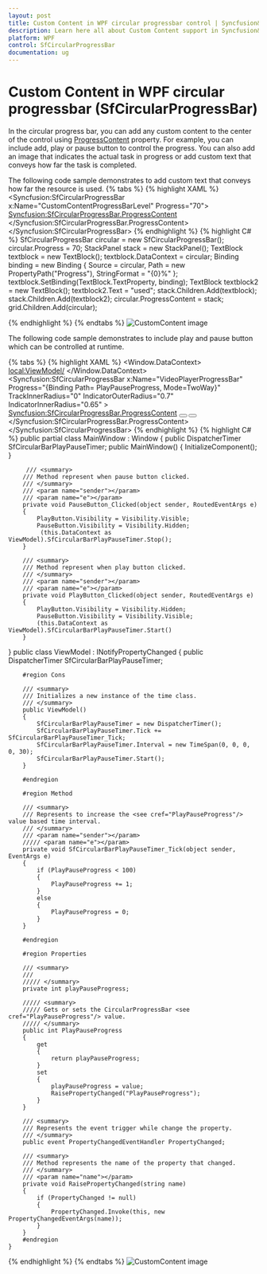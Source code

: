```yaml
---
layout: post
title: Custom Content in WPF circular progressbar control | Syncfusion&reg;
description: Learn here all about Custom Content support in Syncfusion&reg; WPF circular progressbar (SfCircularProgressBar) control and more.
platform: WPF
control: SfCircularProgressBar
documentation: ug
---
```


# Custom Content in WPF circular progressbar (SfCircularProgressBar)
In the circular progress bar, you can add any custom content to the center of the control using [ProgressContent](https://help.syncfusion.com/cr/wpf/Syncfusion.UI.Xaml.ProgressBar.SfCircularProgressBar.html#Syncfusion_UI_Xaml_ProgressBar_SfCircularProgressBar_ProgressContent) property.
For example, you can include add, play or pause button to control the progress. You can also add an image that indicates the actual task in progress or add custom text that conveys how far the task is completed.

The following code sample demonstrates to add custom text that conveys how far the resource is used.
{% tabs %}
{% highlight XAML %}
<Syncfusion:SfCircularProgressBar x:Name="CustomContentProgressBarLevel" Progress="70">
            <Syncfusion:SfCircularProgressBar.ProgressContent>
                <StackPanel>
                    <TextBlock Text="{Binding Progress,StringFormat={}{0}%}"  TextAlignment="Center" DataContext ="{x:Reference CustomContentProgressBarLevel}" />
                    <TextBlock Text="Used" />
                </StackPanel>
            </Syncfusion:SfCircularProgressBar.ProgressContent>
        </Syncfusion:SfCircularProgressBar>
{% endhighlight %}
{% highlight C# %}
  SfCircularProgressBar circular = new SfCircularProgressBar();
            circular.Progress = 70;
            StackPanel stack = new StackPanel();
            TextBlock textblock = new TextBlock();
            textblock.DataContext = circular;
            Binding binding = new Binding
            {
                Source = circular,
                Path = new PropertyPath("Progress"),
                StringFormat = "{0}%"
            };
            textblock.SetBinding(TextBlock.TextProperty, binding);
            TextBlock textblock2 = new TextBlock();
            textblock2.Text = "used";
            stack.Children.Add(textblock);
            stack.Children.Add(textblock2);
            circular.ProgressContent = stack;
            grid.Children.Add(circular);   
    
{% endhighlight %}
{% endtabs %}
![CustomContent image](Custom-Content_images/Customcontent.png)

The following code sample demonstrates to include play and pause button which can be controlled at runtime.

{% tabs %}
{% highlight XAML %}
<Window.DataContext>
        <local:ViewModel/>
    </Window.DataContext>
<Syncfusion:SfCircularProgressBar x:Name="VideoPlayerProgressBar" Progress="{Binding Path= PlayPauseProgress, Mode=TwoWay}" TrackInnerRadius="0" IndicatorOuterRadius="0.7" IndicatorInnerRadius="0.65" >
            <Syncfusion:SfCircularProgressBar.ProgressContent>
                <Grid>
                    <Button Grid.Row="0"  Grid.Column="0" Visibility="Hidden" x:Name="PlayButton" Click="PlayButton_Clicked"  Background="#00FFFFFF" Width="30" Height="30" >
                        <Image x:Name="image1" Source="Resources\SfProgressPlay.png"/>
                    </Button>
                    <Button Grid.Row="0"  Grid.Column="0" x:Name="PauseButton" Click="PauseButton_Clicked" Background="#00FFFFFF" Width="30" Height="30" >
                        <Image x:Name="image" Source="Resources\SfProgressPause.png"/>
                    </Button>
                </Grid>
            </Syncfusion:SfCircularProgressBar.ProgressContent>
        </Syncfusion:SfCircularProgressBar>
{% endhighlight %}
{% highlight C# %}
 public partial class MainWindow : Window
    { 
        public DispatcherTimer SfCircularBarPlayPauseTimer;
        public MainWindow()
        {
            InitializeComponent();                           
        }
        
         /// <summary>
        /// Method represent when pause button clicked. 
        /// </summary>
        /// <param name="sender"></param>
        /// <param name="e"></param>
        private void PauseButton_Clicked(object sender, RoutedEventArgs e)
        {
            PlayButton.Visibility = Visibility.Visible;
            PauseButton.Visibility = Visibility.Hidden;
             (this.DataContext as ViewModel).SfCircularBarPlayPauseTimer.Stop();
        }

        /// <summary>
        /// Method represent when play button clicked.
        /// </summary>
        /// <param name="sender"></param>
        /// <param name="e"></param>
        private void PlayButton_Clicked(object sender, RoutedEventArgs e)
        {
            PlayButton.Visibility = Visibility.Hidden;
            PauseButton.Visibility = Visibility.Visible;
            (this.DataContext as ViewModel).SfCircularBarPlayPauseTimer.Start()
        }
     
   }
   public class ViewModel : INotifyPropertyChanged
    {
         public DispatcherTimer SfCircularBarPlayPauseTimer;

        #region Cons

        /// <summary>
        /// Initializes a new instance of the time class.
        /// </summary>
        public ViewModel()
        {            
            SfCircularBarPlayPauseTimer = new DispatcherTimer();
            SfCircularBarPlayPauseTimer.Tick += SfCircularBarPlayPauseTimer_Tick;
            SfCircularBarPlayPauseTimer.Interval = new TimeSpan(0, 0, 0, 0, 30);
            SfCircularBarPlayPauseTimer.Start();
        }

        #endregion

        #region Method

        /// <summary>
        /// Represents to increase the <see cref="PlayPauseProgress"/> value based time interval.
        /// </summary>
        /// <param name="sender"></param>
        ///// <param name="e"></param>
        private void SfCircularBarPlayPauseTimer_Tick(object sender, EventArgs e)
        {
            if (PlayPauseProgress < 100)
            {
                PlayPauseProgress += 1;
            }
            else
            {
                PlayPauseProgress = 0;
            }
        }

        #endregion

        #region Properties

        /// <summary>
        /// 
        ///// </summary>
        private int playPauseProgress;

        ///// <summary>
        ///// Gets or sets the CircularProgressBar <see cref="PlayPauseProgress"/> value.
        ///// </summary>
        public int PlayPauseProgress
        {
            get
            {
                return playPauseProgress;
            }
            set
            {
                playPauseProgress = value;
                RaisePropertyChanged("PlayPauseProgress");
            }
        }

        /// <summary>
        /// Represents the event trigger while change the property.
        /// </summary>
        public event PropertyChangedEventHandler PropertyChanged;

        /// <summary>
        /// Method represents the name of the property that changed.
        /// </summary>
        /// <param name="name"></param>
        private void RaisePropertyChanged(string name)
        {
            if (PropertyChanged != null)
            {
                PropertyChanged.Invoke(this, new PropertyChangedEventArgs(name));
            }
        }
        #endregion
    }
{% endhighlight %}
{% endtabs %}
![CustomContent image](Custom-Content_images/Customcontent2.gif)
